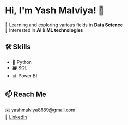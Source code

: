 # Hi, I'm Yash Malviya! 👋

🚀 Learning and exploring various fields in **Data Science**  
🤖 Interested in **AI & ML technologies**  

## 🛠️ Skills  
- 🐍 Python  
- 🗃️ SQL  
- 📊 Power BI  

## 📫 Reach Me  
✉️ yashmalviya8689@gmail.com  
🔗 [LinkedIn](https://www.linkedin.com/in/yashmalviya)

